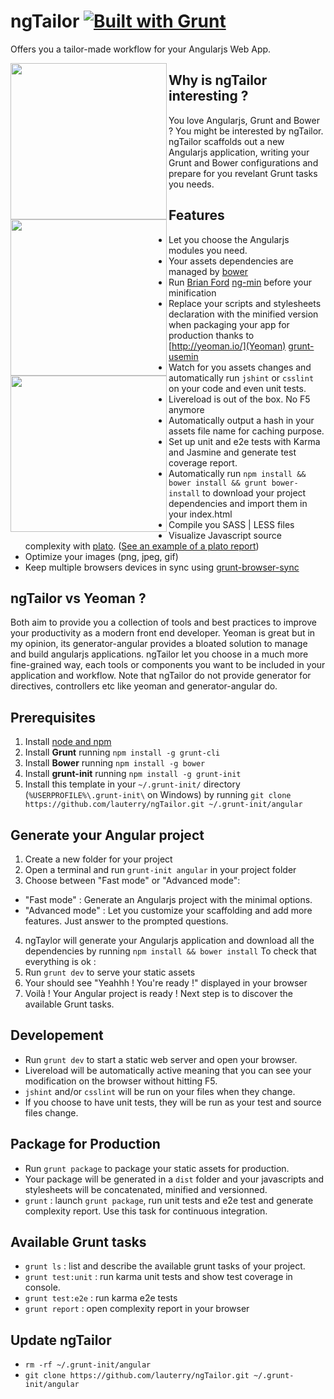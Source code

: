 ngTailor [![Built with Grunt](https://cdn.gruntjs.com/builtwith.png)](http://gruntjs.com/)
==================

Offers you a tailor-made workflow for your Angularjs Web App.

<img height="250" align="left" src="http://bower.io/img/bower-logo.png">

<img height="250" align="left" src="https://s3.amazonaws.com/media-p.slid.es/uploads/hugojosefson/images/86267/angularjs-logo.png">

<img height="250" align="left" src="http://gruntjs.com/img/grunt-logo.svg">

## Why is ngTailor interesting ?
You love Angularjs, Grunt and Bower ? You might be interested by ngTailor.
ngTailor scaffolds out a new Angularjs application, writing your Grunt and Bower configurations and prepare for you revelant Grunt tasks you needs.

## Features
* Let you choose the Angularjs modules you need.
* Your assets dependencies are managed by [bower](http://www.bower.io)
* Run [Brian Ford](https://twitter.com/briantford) [ng-min](https://github.com/btford/ngmin) before your minification
* Replace your scripts and stylesheets declaration with the minified version when packaging your app for production thanks to [http://yeoman.io/](Yeoman) [grunt-usemin](https://github.com/yeoman/grunt-usemin)
* Watch for you assets changes and automatically run `jshint` or `csslint` on your code and even unit tests.
* Livereload is out of the box. No F5 anymore
* Automatically output a hash in your assets file name for caching purpose.
* Set up unit and e2e tests with Karma and Jasmine and generate test coverage report.
* Automatically run `npm install && bower install && grunt bower-install` to download your project dependencies and import them in your index.html
* Compile you SASS | LESS files
* Visualize Javascript source complexity with [plato](https://github.com/es-analysis/plato). ([See an example of a plato report](http://es-analysis.github.io/plato/examples/grunt/))
* Optimize your images (png, jpeg, gif)
* Keep multiple browsers devices in sync using [grunt-browser-sync](https://github.com/shakyShane/browser-sync)

## ngTailor vs Yeoman ?
Both aim to provide you a collection of tools and best practices to improve your productivity as a modern front end developer.
Yeoman is great but in my opinion, its generator-angular provides a bloated solution to manage and build angularjs applications.
ngTailor let you choose in a much more fine-grained way, each tools or components you want to be included in your application and workflow.
Note that ngTailor do not provide generator for directives, controllers etc like yeoman and generator-angular do.

## Prerequisites
1. Install [node and npm](http://www.nodejs.org)
2. Install **Grunt** running `npm install -g grunt-cli` 
3. Install **Bower** running `npm install -g bower`
4. Install **grunt-init** running `npm install -g grunt-init`
5. Install this template in your `~/.grunt-init/` directory (`%USERPROFILE%\.grunt-init\` on Windows) 
   by running `git clone https://github.com/lauterry/ngTailor.git ~/.grunt-init/angular`

## Generate your Angular project
1. Create a new folder for your project
2. Open a terminal and run `grunt-init angular` in your project folder
3. Choose between "Fast mode" or "Advanced mode":
  * "Fast mode" : Generate an Angularjs project with the minimal options.
  * "Advanced mode" : Let you customize your scaffolding and add more features. Just answer to the prompted questions.
4. ngTaylor will generate your Angularjs application and download all the dependencies by running ```npm install && bower install```
To check that everything is ok :
5. Run `grunt dev` to serve your static assets
6. Your should see "Yeahhh ! You're ready !" displayed in your browser
7. Voilà ! Your Angular project is ready ! Next step is to discover the available Grunt tasks.

## Developement
* Run `grunt dev` to start a static web server and open your browser.
* Livereload will be automatically active meaning that you can see your modification on the browser without hitting F5.
* `jshint` and/or `csslint` will be run on your files when they change.
* If you choose to have unit tests, they will be run as your test and source files change.

## Package for Production
* Run `grunt package` to package your static assets for production.
* Your package will be generated in a `dist` folder and your javascripts and stylesheets will be concatenated, minified and versionned.
* `grunt` : launch `grunt package`, run unit tests and e2e test and generate complexity report. Use this task for continuous integration.

## Available Grunt tasks
* `grunt ls` : list and describe the available grunt tasks of your project.
* `grunt test:unit` : run karma unit tests and show test coverage in console.
* `grunt test:e2e` : run karma e2e tests
* `grunt report` : open complexity report in your browser

## Update ngTailor
* `rm -rf ~/.grunt-init/angular`
* `git clone https://github.com/lauterry/ngTailor.git ~/.grunt-init/angular`
